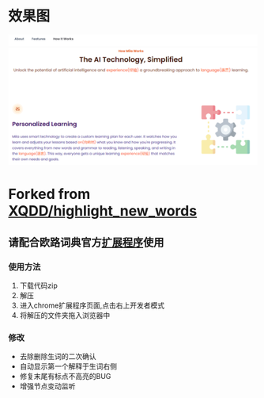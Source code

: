 #  效果图
![效果图](https://github.com/lyxsh1995/highlight_new_words/blob/master/screen.png)

#  Forked from [XQDD/highlight_new_words](https://github.com/XQDD/highlight_new_words)
## 请配合欧路词典官方[扩展程序](https://www.eudic.net/v4/en/app/eudic)使用
###  使用方法
1.  下载代码zip
2.  解压
3.  进入chrome扩展程序页面,点击右上开发者模式
4.  将解压的文件夹拖入浏览器中

###  修改
*  去除删除生词的二次确认  
*  自动显示第一个解释于生词右侧
*  修复末尾有标点不高亮的BUG
*  增强节点变动监听
